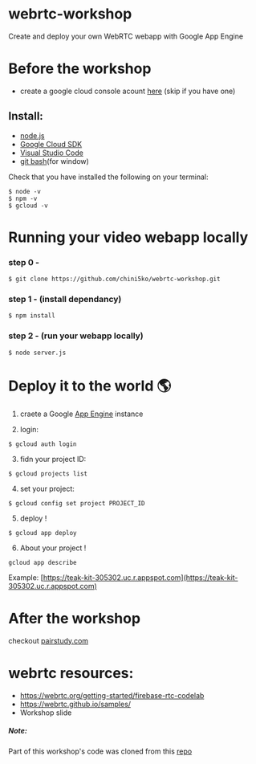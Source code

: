 # webrtc-workshop

Create and deploy your own WebRTC webapp with Google App Engine

# Before the workshop

- create a google cloud console acount [here](https://cloud.google.com/)
  (skip if you have one)

## Install:

- [node.js](https://nodejs.org/en/)
- [Google Cloud SDK](https://cloud.google.com/sdk/docs/install)
- [Visual Studio Code](https://code.visualstudio.com)
- [git bash](https://gitforwindows.org)(for window)

Check that you have installed the following on your terminal:

```
$ node -v
$ npm -v
$ gcloud -v
```

# Running your video webapp locally

### step 0 -

```
$ git clone https://github.com/chini5ko/webrtc-workshop.git
```

### step 1 - (install dependancy)

```
$ npm install
```

### step 2 - (run your webapp locally)

```
$ node server.js
```

# Deploy it to the world 🌎

1.  craete a Google [App Engine](https://cloud.google.com/appengine) instance

2.  login:

```
$ gcloud auth login
```

3.  fidn your project ID:

```
$ gcloud projects list
```

4.  set your project:

```
$ gcloud config set project PROJECT_ID
```

5. deploy !

```
$ gcloud app deploy
```

6. About your project !

```
gcloud app describe
```

Example: [https://teak-kit-305302.uc.r.appspot.com](https://teak-kit-305302.uc.r.appspot.com)

# After the workshop

checkout [pairstudy.com](https://www.pairstudy.com)

# webrtc resources:

- https://webrtc.org/getting-started/firebase-rtc-codelab
- https://webrtc.github.io/samples/
- Workshop slide

##### Note:

Part of this workshop's code was cloned from this [repo](https://github.com/agilityfeat/webrtc-video-conference-tutorial/tree/webrtc)
